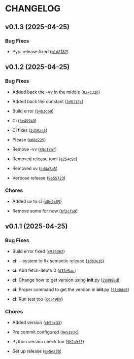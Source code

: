 # CHANGELOG


## v0.1.3 (2025-04-25)

### Bug Fixes

- Pypi release fixed
  ([`b1d8767`](https://github.com/zerodevapp/kek/commit/b1d8767b5bf598b96a1774cb88807b3c6cf27b10))


## v0.1.2 (2025-04-25)

### Bug Fixes

- Added back the -vv in the middle
  ([`827c32b`](https://github.com/zerodevapp/kek/commit/827c32bd15904afef0a090326d335470d63b315c))

- Added back the constant
  ([`2d6118c`](https://github.com/zerodevapp/kek/commit/2d6118c8d8dbde8833dbd7ba9f09381e4b73f1b0))

- Build error
  ([`b4b3db9`](https://github.com/zerodevapp/kek/commit/b4b3db9a763bc203a39dd4bb9bf4040fa580a14e))

- Ci
  ([`3e49949`](https://github.com/zerodevapp/kek/commit/3e49949fadd0ae24f3c35f4ccc5f1b6e6eca1f33))

- Ci fixes
  ([`2d18aa5`](https://github.com/zerodevapp/kek/commit/2d18aa57253aead24349ddf8ef50b26c59c4c730))

- Please
  ([`e08d225`](https://github.com/zerodevapp/kek/commit/e08d2251f5f52fa80e1d3739769eda61a39e8d2e))

- Remove -vv
  ([`80c18af`](https://github.com/zerodevapp/kek/commit/80c18af206b7d76616cf68ae9b5d48d573c13c7d))

- Removed release.toml
  ([`e254c9c`](https://github.com/zerodevapp/kek/commit/e254c9c10039e779adfc557a7d029518eb3811de))

- Removed uv
  ([`ed4a8b5`](https://github.com/zerodevapp/kek/commit/ed4a8b53049dbdd8610c4781ccc8255e4c496356))

- Verbose release
  ([`9e55723`](https://github.com/zerodevapp/kek/commit/9e557236bcad277599f0979e043d404e432c9993))

### Chores

- Added uv to ci
  ([`48d9c89`](https://github.com/zerodevapp/kek/commit/48d9c8958b4f9a3d5543cb8e212ef2702e44b6a2))

- Remove some for now
  ([`bf2cfa9`](https://github.com/zerodevapp/kek/commit/bf2cfa9fe376af42248af2f754e529fb733435a9))


## v0.1.1 (2025-04-25)

### Bug Fixes

- Build error fixed
  ([`c936362`](https://github.com/zerodevapp/kek/commit/c936362b86e7a550df247286d5890302d615154f))

- **ci**: --system to fix semantic release
  ([`1db3e16`](https://github.com/zerodevapp/kek/commit/1db3e16780f0dd730c5ba228d229d29f892a6bfa))

- **ci**: Add fetch-depth:0
  ([`d12e5ac`](https://github.com/zerodevapp/kek/commit/d12e5ac49bb91be82b0619ff8c66ddc63b9bcdd9))

- **ci**: Change how to get version using __init__.py
  ([`29d98ed`](https://github.com/zerodevapp/kek/commit/29d98edc84939d695c943603dfc505b3e5ed250f))

- **ci**: Proper command to get the version in __init__.py
  ([`ffe0dd6`](https://github.com/zerodevapp/kek/commit/ffe0dd679348a317396dcb2fb91ff7ccd30d7eee))

- **ci**: Run test too
  ([`cc349b9`](https://github.com/zerodevapp/kek/commit/cc349b922b56a88289b261f4e4495f3c44845b64))

### Chores

- Added version
  ([`cb5bc33`](https://github.com/zerodevapp/kek/commit/cb5bc332a9a506f882c34e3b983e8cd14912d0ef))

- Pre commit configured
  ([`8e5183c`](https://github.com/zerodevapp/kek/commit/8e5183c3b78c9e94a2ef4f45cbf7f962633fa674))

- Python version check too
  ([`9b2a9f3`](https://github.com/zerodevapp/kek/commit/9b2a9f3003b9ab604fc1b755c8489dd53f5d5eaa))

- Set up release
  ([`6e5e570`](https://github.com/zerodevapp/kek/commit/6e5e570a6d01a5c4b6a6907a1fe11fdc21f87df2))
